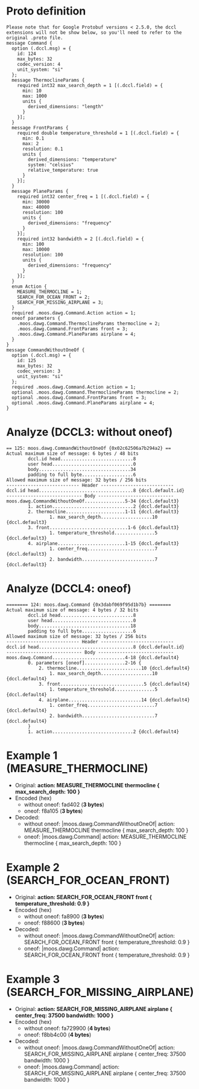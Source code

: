 # Proto definition

```
Please note that for Google Protobuf versions < 2.5.0, the dccl extensions will not be show below, so you'll need to refer to the original .proto file.
message Command {
  option (.dccl.msg) = {
    id: 124
    max_bytes: 32
    codec_version: 4
    unit_system: "si"
  };
  message ThermoclineParams {
    required int32 max_search_depth = 1 [(.dccl.field) = {
      min: 10
      max: 1000
      units {
        derived_dimensions: "length"
      }
    }];
  }
  message FrontParams {
    required double temperature_threshold = 1 [(.dccl.field) = {
      min: 0.1
      max: 2
      resolution: 0.1
      units {
        derived_dimensions: "temperature"
        system: "celsius"
        relative_temperature: true
      }
    }];
  }
  message PlaneParams {
    required int32 center_freq = 1 [(.dccl.field) = {
      min: 30000
      max: 40000
      resolution: 100
      units {
        derived_dimensions: "frequency"
      }
    }];
    required int32 bandwidth = 2 [(.dccl.field) = {
      min: 100
      max: 10000
      resolution: 100
      units {
        derived_dimensions: "frequency"
      }
    }];
  }
  enum Action {
    MEASURE_THERMOCLINE = 1;
    SEARCH_FOR_OCEAN_FRONT = 2;
    SEARCH_FOR_MISSING_AIRPLANE = 3;
  }
  required .moos.dawg.Command.Action action = 1;
  oneof parameters {
    .moos.dawg.Command.ThermoclineParams thermocline = 2;
    .moos.dawg.Command.FrontParams front = 3;
    .moos.dawg.Command.PlaneParams airplane = 4;
  }
}
message CommandWithoutOneOf {
  option (.dccl.msg) = {
    id: 125
    max_bytes: 32
    codec_version: 3
    unit_system: "si"
  };
  required .moos.dawg.Command.Action action = 1;
  optional .moos.dawg.Command.ThermoclineParams thermocline = 2;
  optional .moos.dawg.Command.FrontParams front = 3;
  optional .moos.dawg.Command.PlaneParams airplane = 4;
}
```


# Analyze (DCCL3: without oneof)

```
== 125: moos.dawg.CommandWithoutOneOf {0x02c62506a7b294a2} ==
Actual maximum size of message: 6 bytes / 48 bits
        dccl.id head...........................8
        user head..............................0
        body..................................34
        padding to full byte...................6
Allowed maximum size of message: 32 bytes / 256 bits
--------------------------- Header ---------------------------
dccl.id head...................................8 {dccl.default.id}
---------------------------- Body ----------------------------
moos.dawg.CommandWithoutOneOf...............5-34 {dccl.default3}
        1. action..............................2 {dccl.default3}
        2. thermocline......................1-11 {dccl.default3}
                1. max_search_depth...................10 {dccl.default3}
        3. front.............................1-6 {dccl.default3}
                1. temperature_threshold...............5 {dccl.default3}
        4. airplane.........................1-15 {dccl.default3}
                1. center_freq.........................7 {dccl.default3}
                2. bandwidth...........................7 {dccl.default3}
```


# Analyze (DCCL4: oneof)

```
======== 124: moos.dawg.Command {0x3dabf069f95d1b7b} ========
Actual maximum size of message: 4 bytes / 32 bits
        dccl.id head...........................8
        user head..............................0
        body..................................18
        padding to full byte...................6
Allowed maximum size of message: 32 bytes / 256 bits
--------------------------- Header ---------------------------
dccl.id head...................................8 {dccl.default.id}
---------------------------- Body ----------------------------
moos.dawg.Command...........................4-18 {dccl.default4}
        0. parameters [oneof]...............2-16 {
            2. thermocline........................10 {dccl.default4}
                1. max_search_depth...................10 {dccl.default4}
            3. front...............................5 {dccl.default4}
                1. temperature_threshold...............5 {dccl.default4}
            4. airplane...........................14 {dccl.default4}
                1. center_freq.........................7 {dccl.default4}
                2. bandwidth...........................7 {dccl.default4}
        }
        1. action..............................2 {dccl.default4}
```


# Example 1 (MEASURE_THERMOCLINE)
- Original: **action: MEASURE_THERMOCLINE thermocline { max_search_depth: 100 }**
- Encoded (hex)
  - without oneof: fad402 (**3 bytes**)
  - oneof: f8a105 (**3 bytes**)
- Decoded:
  - without oneof: |moos.dawg.CommandWithoutOneOf| action: MEASURE_THERMOCLINE thermocline { max_search_depth: 100 }
  - oneof: |moos.dawg.Command| action: MEASURE_THERMOCLINE thermocline { max_search_depth: 100 }


# Example 2 (SEARCH_FOR_OCEAN_FRONT)
- Original: **action: SEARCH_FOR_OCEAN_FRONT front { temperature_threshold: 0.9 }**
- Encoded (hex)
  - without oneof: fa8900 (**3 bytes**)
  - oneof: f88600 (**3 bytes**)
- Decoded:
  - without oneof: |moos.dawg.CommandWithoutOneOf| action: SEARCH_FOR_OCEAN_FRONT front { temperature_threshold: 0.9 }
  - oneof: |moos.dawg.Command| action: SEARCH_FOR_OCEAN_FRONT front { temperature_threshold: 0.9 }


# Example 3 (SEARCH_FOR_MISSING_AIRPLANE)
- Original: **action: SEARCH_FOR_MISSING_AIRPLANE airplane { center_freq: 37500 bandwidth: 1000 }**
- Encoded (hex)
  - without oneof: fa729900 (**4 bytes**)
  - oneof: f8bb4c00 (**4 bytes**)
- Decoded:
  - without oneof: |moos.dawg.CommandWithoutOneOf| action: SEARCH_FOR_MISSING_AIRPLANE airplane { center_freq: 37500 bandwidth: 1000 }
  - oneof: |moos.dawg.Command| action: SEARCH_FOR_MISSING_AIRPLANE airplane { center_freq: 37500 bandwidth: 1000 }

